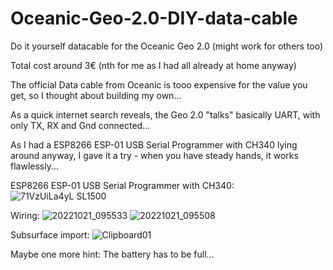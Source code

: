 # Oceanic-Geo-2.0-DIY-data-cable
Do it yourself datacable for the Oceanic Geo 2.0
(might work for others too)

Total cost around 3€ (nth for me as I had all already at home anyway)

The official Data cable from Oceanic is tooo expensive for the value you get,
so I thought about building my own...

As a quick internet search reveals, the Geo 2.0 "talks" basically UART,
with only TX, RX and Gnd connected...

As I had a ESP8266 ESP-01 USB Serial Programmer with CH340 lying around anyway,
I gave it a try - when you have steady hands, it works flawlessly...

ESP8266 ESP-01 USB Serial Programmer with CH340:
![71VzUiLa4yL _SL1500_](https://user-images.githubusercontent.com/6953309/197144950-cba9f866-3ec2-4394-b5c7-a37626a7bcf6.jpg)

Wiring:
![20221021_095533](https://user-images.githubusercontent.com/6953309/197145303-1a3bf02a-974a-483d-98fd-a82658f6da10.jpg)
![20221021_095508](https://user-images.githubusercontent.com/6953309/197145337-bee1b22e-9540-4d86-a4d6-98181e5d532f.jpg)

Subsurface import:
![Clipboard01](https://user-images.githubusercontent.com/6953309/197145537-1990a7a7-e5ec-421d-9aff-a10253871325.png)

Maybe one more hint: The battery has to be full...
